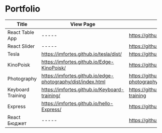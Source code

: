 # Portfolio

| Title | View Page | View Code |
| ------ | ------ | ----- |
| React Table App | ----- | https://github.com/Imfortes/react-table-app
| React Slider | ----- | https://github.com/Imfortes/React-Slider
| Tesla | https://imfortes.github.io/tesla/dist/ | https://github.com/Imfortes/tesla
| KinoPoisk | https://imfortes.github.io/Edge-KinoPoisk/ | https://github.com/Imfortes/Edge-KinoPoisk
| Photography | https://imfortes.github.io/edge-photography/dist/index.html | https://github.com/Imfortes/edge-photography
| Keyboard Training | https://imfortes.github.io/Keyboard-training/ | https://github.com/Imfortes/Keyboard-training
| Express | https://imfortes.github.io/hello-Express/ | https://github.com/Imfortes/hello-Express
| React Бюджет | ----- | https://github.com/Imfortes/Reactive_Budget
